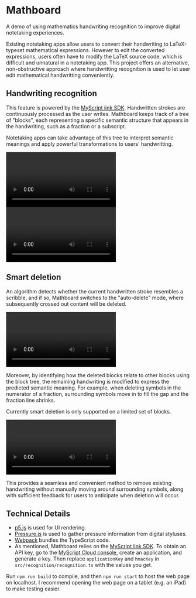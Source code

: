 # Mathboard
A demo of using mathematics handwriting recognition to improve digital notetaking experiences.

Existing notetaking apps allow users to convert their handwriting to LaTeX-typeset mathematical expressions.
However to edit the converted expressions, users often have to modify the LaTeX source code,
which is difficult and unnatural in a notetaking app.
This project offers an alternative, non-obstructive approach where handwritting recognition is used
to let user edit mathematical handwritting conveniently.

## Handwriting recognition
This feature is powered by the [MyScript iink SDK](https://developer.myscript.com/).
Handwritten strokes are continuously processed as the user writes.
Mathboard keeps track of a tree of "blocks",
each representing a specific semantic structure that appears in the handwriting,
such as a fraction or a subscript.

Notetaking apps can take advantage of this tree to
interpret semantic meanings and apply powerful transformations to users' handwritting.

![Handwriting recognition when writing the fundamental theorem of calculus](demo/recognition_calculus.mov)
![Handwriting recognition when writing the Einstein field equations](demo/recognition_einstein.mov)

## Smart deletion
An algorithm detects whether the current handwritten stroke resembles a scribble,
and if so, Mathboard switches to the "auto-delete" mode,
where subsequently crossed out content will be deleted.

![Gesture to trigger handwriting deletion](demo/deletion_gesture.mov)

Moreover, by identifying how the deleted blocks relate to other blocks using the block tree,
the remaining handwriting is modified to express the predicted semantic meaning.
For example, when deleting symbols in the numerator of a fraction,
surrounding symbols move in to fill the gap and the fraction line shrinks.

Currently smart deletion is only supported on a limited set of blocks.

![Remaining handwriting is modified after deletion](demo/deletion_auto_movement.mov)

This provides a seamless and convenient method to remove existing handwriting without manually moving around surrounding symbols,
along with sufficient feedback for users to anticipate when deletion will occur.

## Technical Details
- [p5.js](https://p5js.org/) is used for UI rendering.
- [Pressure.js](https://pressurejs.com/) is used to gather pressure information from digital styluses.
- [Webpack](https://webpack.js.org/) bundles the TypeScript code.
- As mentioned, Mathboard relies on the [MyScript iink SDK](https://developer.myscript.com/).
    To obtain an API key, go to the [MyScript Cloud console](https://cloud.myscript.com/), create an application, and generate a key.
    Then replace `applicationKey` and `hmacKey` in `src/recognition/recognition.ts` with the values you get.

Run `npm run build` to compile, and then `npm run start` to host the web page on localhost.
I recommend opening the web page on a tablet (e.g. an iPad) to make testing easier.

